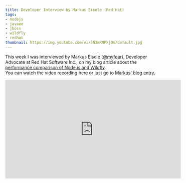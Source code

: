 ```yaml
---
title: Developer Interview by Markus Eisele (Red Hat)
tags:
- nodejs
- javaee
- jboss
- wildfly
- redhat
thumbnail: https://img.youtube.com/vi/SN3mKNPkjQs/default.jpg
---
```


This week I was interviewed by Markus Eisele ([@myfear](https://twitter.com/myfear)), Developer Advocate at Red Hat Software Inc., on my blog article about the <a href="http://blog.n-k.de/2015/01/high-performance-microservices-nodejs.html">[performance comparison of Node.js and Wildfly](/2015/01/high-performance-microservices-nodejs.html).  
You can watch the video recording here or just go to [Markus' blog entry.](http://blog.eisele.net/2015/02/developer-interview-15-with-niko-about-jaxrs-performance-with-wildfly-and-nodejs.html)

<div class="separator" style="clear: both; text-align: center;"><iframe allowfullscreen="" frameborder="0" height="315" src="https://www.youtube.com/embed/SN3mKNPkjQs?feature=player_embedded" width="560"></iframe></div>
